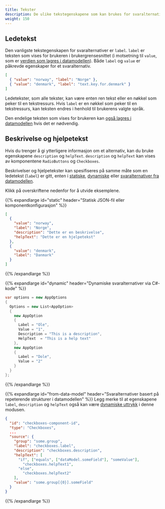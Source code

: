 ```yaml
---
title: Tekster
description: De ulike tekstegenskapene som kan brukes for svaralternativer
weight: 150
---
```


## Ledetekst

Den vanligste tekstegenskapen for svaralternativer er `label`. `label` er teksten som vises for brukeren i
brukergrensesnittet (i motsetning til `value`, som er [verdien som lagres i datamodellen](../data-binding)).
Både `label` og `value` er påkrevde egenskaper for et svaralternativ.

```json
[
  { "value": "norway", "label": "Norge" },
  { "value": "denmark", "label": "text.key.for.denmark" }
]
```

Ledetekster, som alle tekster, kan være enten ren tekst eller en nøkkel som peker til en tekstressurs. Hvis
`label` er en nøkkel som peker til en tekstressurs, kan teksten endres i henhold til brukerens valgte språk.

Den endelige teksten som vises for brukeren kan [også lagres i datamodellen](../data-binding/#storing-the-label) hvis
det er nødvendig.

## Beskrivelse og hjelpetekst

Hvis du trenger å gi ytterligere informasjon om et alternativ, kan du bruke egenskapene `description` og `helpText`.
`description` og `helpText` kan vises av komponentene `RadioButtons` og `Checkboxes`.

Beskrivelser og hjelpetekster kan spesifiseres på samme måte som en ledetekst (`label`) er gitt, enten i
[statiske](../../sources/static), [dynamiske](../../sources/dynamic) eller
[svaralternativer fra datamodellen](../../sources/from-data-model).

Klikk på overskriftene nedenfor for å utvide eksemplene.

{{% expandlarge id="static" header="Statisk JSON-fil eller komponentkonfigurasjon" %}}
```json
[
  {
    "value": "norway",
    "label": "Norge",
    "description": "Dette er en beskrivelse",
    "helpText": "Dette er en hjelpetekst"
  },
  {
    "value": "denmark",
    "label": "Danmark"
  }
]
```
{{% /expandlarge %}}

{{% expandlarge id="dynamic" header="Dynamiske svaralternativer via C#-kode" %}}
```cs
var options = new AppOptions
{
  Options = new List<AppOption>
  {
    new AppOption
    {
      Label = "Ole",
      Value = "1",
      Description = "This is a description",
      HelpText  = "This is a help text"
    },
    new AppOption
    {
      Label = "Dole",
      Value = "2"
    }
  }
};
```
{{% /expandlarge %}}

{{% expandlarge id="from-data-model" header="Svaralternativer basert på repeterende strukturer i datamodellen" %}}
Legg merke til at egenskapene `label`, `description` og `helpText` også kan være [dynamiske uttrykk](../../../dynamics)
i denne modusen.

```json
{
  "id": "checkboxes-component-id",
  "type": "Checkboxes",
  ...
  "source": {
    "group": "some.group",
    "label": "checkboxes.label",
    "description": "checkboxes.description",
    "helpText": [
      "if", ["equals", ["dataModel.someField"], "someValue"],
        "checkboxes.helpText1",
      "else",
        "checkboxes.helpText2"
    ],
    "value": "some.group[{0}].someField"
  }
}
```
{{% /expandlarge %}}